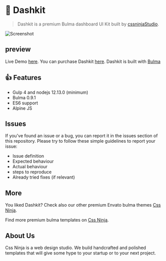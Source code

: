 # 👋 Dashkit
> Dashkit is a premium Bulma dashboard UI Kit built by [cssninjaStudio](https://cssninja.io).

![Screenshot](https://media.cssninja.io/products/dashkit/product.png "Dashkit")

## preview

Live Demo [here](https://dashkit.cssninja.io). You can purchase Dashkit [here](https://cssninja.io/product/dashkit). Dashkit is built with [Bulma](https://bulma.io)

## 👍 Features

* Gulp 4 and nodejs 12.13.0 (minimum)
* Bulma 0.9.1
* ES6 support
* Alpine JS

## Issues

If you've found an issue or a bug, you can report it in the issues section of this repository. Please try to follow these simple guidelines to report your issue:

* Issue definition
* Expected behaviour
* Actual behaviour
* steps to reproduce
* Already tried fixes (if relevant)

## More

You liked Dashkit? Check also our other premium Envato bulma themes [Css Ninja](https://cssninja.io/themes).

Find more premium bulma templates on [Css Ninja](https://cssninja.io/category/all).

## About Us

Css Ninja is a web design studio. We build handcrafted and polished templates that will give some hype to your startup or to your next project.
